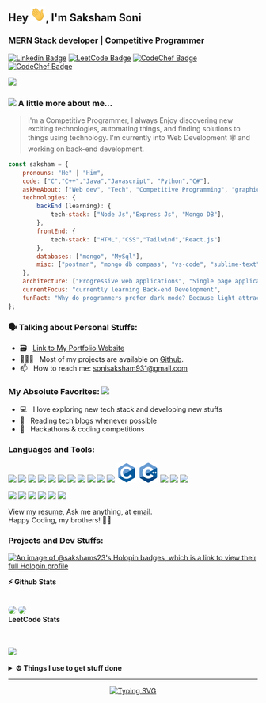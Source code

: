 
## Hey <img alt="Hi" src="./Hi.gif" width="30px" height="30px" />, I'm Saksham Soni 
 ### MERN Stack developer | Competitive Programmer
 [![Linkedin Badge](https://img.shields.io/badge/LinkedIn-0077B5?style=for-the-badge&logo=linkedin&logoColor=white)](https://www.linkedin.com/in/saksham-soni-5649a2192/)
[![LeetCode Badge](https://img.shields.io/badge/-LeetCode-FFA116?style=for-the-badge&logo=LeetCode&logoColor=black)](https://leetcode.com/sakshams23/)
[![CodeChef Badge](https://img.shields.io/badge/Codechef-%23B92B27.svg?&style=for-the-badge&logo=Codechef&logoColor=white)](https://www.codechef.com/users/sakshams23)
[![CodeChef Badge](https://img.shields.io/badge/Codeforces-%23B92B27.svg?&style=for-the-badge&logo=Codeforces&logoColor=white)](https://codeforces.com/profile/sakshams23)


 ![](https://komarev.com/ghpvc/?username=sakshams23&label=Profile%20views&color=0e75b6&style=flat-square) &nbsp;
### <img src="https://media.giphy.com/media/VgCDAzcKvsR6OM0uWg/giphy.gif" width="50"> A little more about me... 
> I'm a Competitive Programmer, I always Enjoy discovering new exciting technologies, automating things, and finding solutions to things using technology. I'm currently into Web Development 🕸️ and working on back-end development.
 
```javascript
const saksham = {
    pronouns: "He" | "Him",
    code: ["C","C++","Java","Javascript", "Python","C#"],
    askMeAbout: ["Web dev", "Tech", "Competitive Programming", "graphic designing"],
    technologies: {
        backEnd (learning): {
            tech-stack: ["Node Js","Express Js", "Mongo DB"],
        },
        frontEnd: {
            tech-stack: ["HTML","CSS","Tailwind","React.js"]
        },
        databases: ["mongo", "MySql"],
        misc: ["postman", "mongo db compass", "vs-code", "sublime-text", "android studio", "illustrator"]
    },
    architecture: ["Progressive web applications", "Single page applications"],
    currentFocus: "currently learning Back-end Development",
    funFact: "Why do programmers prefer dark mode? Because light attracts bugs!"
};
```




### 🗣 Talking about Personal Stuffs:

- 🗃️ &nbsp; [Link to My Portfolio Website](https://my-portfolio-cj47.vercel.app/)
- 👨🏻‍💻 &nbsp; Most of my projects are available on [Github](https://github.com/sakshams23).
- 📫 &nbsp; How to reach me: sonisaksham931@gmail.com


### My Absolute Favorites: <img src="https://media.giphy.com/media/mGcNjsfWAjY5AEZNw6/giphy.gif" width="40">

- 💻 &nbsp; I love exploring new tech stack and developing new stuffs
- 📰 &nbsp; Reading tech blogs whenever possible
- 🍕 &nbsp; Hackathons & coding competitions

### Languages and Tools:
<code><img width="4%" src="https://www.vectorlogo.zone/logos/expressjs/expressjs-icon.svg"></code>
<code><img width="4%" src="https://www.vectorlogo.zone/logos/nodejs/nodejs-icon.svg"></code>
<code><img width="4%" src="https://www.vectorlogo.zone/logos/reactjs/reactjs-icon.svg"></code>
<code><img width="4%" src="https://www.vectorlogo.zone/logos/chakra-ui/chakra-ui-icon.svg"></code>
<code><img width="4%" src="https://www.vectorlogo.zone/logos/microsoft_azure/microsoft_azure-icon.svg"></code>
<code><img width="4%" src="https://www.vectorlogo.zone/logos/sass-lang/sass-lang-icon.svg"></code>
<code><img width="4%" src="https://www.vectorlogo.zone/logos/nodemonio/nodemonio-icon.svg"></code>
<code><img width="4%" src="https://www.vectorlogo.zone/logos/getpostman/getpostman-icon.svg"></code>
<code><img width="4%" src="https://www.vectorlogo.zone/logos/nextjs/nextjs-icon.svg"></code>
<code><img width="4%" src="https://www.vectorlogo.zone/logos/mongodb/mongodb-icon.svg"></code>
<code><img width="4%" src="https://www.vectorlogo.zone/logos/github/github-tile.svg"></code>
<code><img src="https://raw.githubusercontent.com/devicons/devicon/master/icons/c/c-original.svg" alt="c" width="40" height="40"/></code>
<code><img src="https://raw.githubusercontent.com/devicons/devicon/master/icons/cplusplus/cplusplus-original.svg" alt="cplusplus" width="40" height="40"/></code>
<code><img width="4%" src="https://www.vectorlogo.zone/logos/visualstudio_code/visualstudio_code-icon.svg"></code>
<code><img width="4%" src="https://www.vectorlogo.zone/logos/java/java-icon.svg"></code>
<code><img width="4%" src="https://www.vectorlogo.zone/logos/python/python-icon.svg"></code>

<code><img width="4%" src="https://www.vectorlogo.zone/logos/w3_html5/w3_html5-icon.svg"></code>
<code><img width="4%" src="https://www.vectorlogo.zone/logos/w3_css/w3_css-icon.svg"></code>
<code><img width="4%" src="https://www.vectorlogo.zone/logos/kaggle/kaggle-icon.svg"></code>
<code><img width="4%" src="https://www.vectorlogo.zone/logos/usepanda/usepanda-icon.svg"></code>
<code><img width="4%" src="https://www.vectorlogo.zone/logos/tailwindcss/tailwindcss-icon.svg"></code>
<code><img width="4%" src="https://www.vectorlogo.zone/logos/javascript/javascript-icon.svg"></code>








View my [resume](https://drive.google.com/file/d/1a8mohSUJi6WF1wTWic5eHyox3W_ykAwL/view?usp=sharing),
Ask me anything, at [email](mailto:sonisaksham931@gmail.com).
<br>
Happy Coding, my brothers! 💪🏽 <br>
### Projects and Dev Stuffs:
[![An image of @sakshams23's Holopin badges, which is a link to view their full Holopin profile](https://holopin.me/sakshams23)](https://holopin.io/@sakshams23)
 <summary><b>⚡ Github Stats</b></summary>
 <br></br>

 <img style="border-radius:10px" src="https://github-readme-stats.vercel.app/api?username=sakshams23&show_icons=true&theme=radical" />

<img style="border-radius:10px" src="https://github-readme-streak-stats.herokuapp.com/?user=sakshams23&show_icons=true&theme=radical" />
<summary><b> LeetCode Stats </b></summary>
<br></br>

![](https://leetcard.jacoblin.cool/sakshams23/?ext=heatmap)

<details>	
  <br />
  <summary><b>⚙️ Things I use to get stuff done</b></summary>
  	<ul>
  	  <li><b>OS:</b> Windows / Linux</li>
  	  <li><b>Browser: </b> Chrome / Windows Edge</li>
	  <li><b>Code Editor:</b> Visual Studio Code</li>
	  <li><b>To Stay Updated:</b> Dev.to, Medium and Tech YouTube Channels</li>
	</ul>
</details>

---

<div align="center">

[![Typing SVG](https://readme-typing-svg.demolab.com?font=Shadows+Into+Light&pause=1000&color=F7F7F7&width=900&height=95&lines=Thank+you+for+reading%2C+Share+your+%E2%9D%A4%EF%B8%8F+by+starring+some+of+the+repositories+%F0%9F%8C%9F)](https://git.io/typing-svg)
